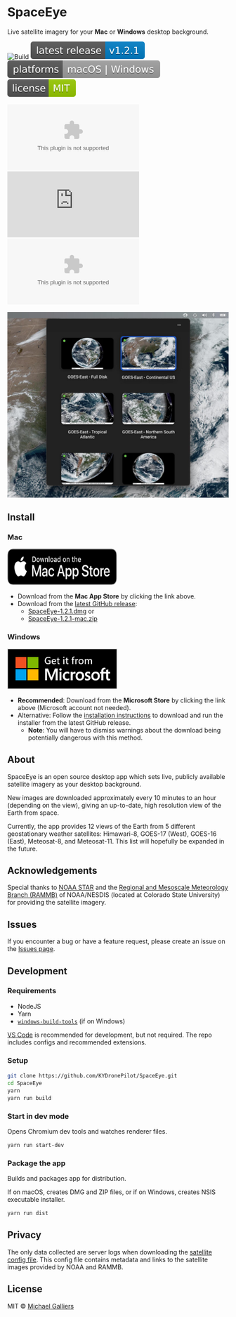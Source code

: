 # SpaceEye

Live satellite imagery for your **Mac** or **Windows** desktop background.

![Build](https://github.com/KYDronePilot/SpaceEye/workflows/Build/badge.svg)
![Latest release](docs/img/badges/latest-release.svg)
![Supported platforms](docs/img/badges/supported-platforms.svg)
![License](docs/img/badges/license.svg)

![Latest Mac ZIP downloads](https://img.shields.io/github/downloads/KYDronePilot/SpaceEye/latest/SpaceEye-1.2.1-mac.zip)
![Latest Mac DMG downloads](https://img.shields.io/github/downloads/KYDronePilot/SpaceEye/latest/SpaceEye-1.2.1.dmg)
![Latest Windows downloads](https://img.shields.io/github/downloads/KYDronePilot/SpaceEye/latest/SpaceEye-Setup-1.2.1.exe)

![App running on macOS](docs/img/macos_menubar.jpg)

## Install

### Mac

<a href="https://apps.apple.com/app/spaceeye-satellite-wallpaper/id1539851747?mt=12&amp;itsct=apps_box&amp;itscg=30200" style="display: inline-block; overflow: hidden; border-top-left-radius: 13px; border-top-right-radius: 13px; border-bottom-right-radius: 13px; border-bottom-left-radius: 13px; width: 250px; height: 83px;"><img src="docs/img/mas_badge_black.svg" alt="Download on the Mac App Store" style="border-top-left-radius: 13px; border-top-right-radius: 13px; border-bottom-right-radius: 13px; border-bottom-left-radius: 13px; width: 250px; height: 83px;" width="250px" height="83px"></a>

- Download from the **Mac App Store** by clicking the link above.
- Download from the [latest GitHub release](https://github.com/KYDronePilot/SpaceEye/releases/latest):
  - [SpaceEye-1.2.1.dmg](https://github.com/KYDronePilot/SpaceEye/releases/download/v1.2.1/SpaceEye-1.2.1.dmg)
    or
  - [SpaceEye-1.2.1-mac.zip](https://github.com/KYDronePilot/SpaceEye/releases/download/v1.2.1/SpaceEye-1.2.1-mac.zip)

### Windows

<a href="//www.microsoft.com/store/apps/9NF3WZ8TT6MN?cid=storebadge&ocid=badge"><img src="docs/img/ms_badge_large.png" alt="Download from the Microsoft Store" width="250px" height="92px"/></a>

- **Recommended**: Download from the **Microsoft Store** by clicking the link
  above (Microsoft account not needed).
- Alternative: Follow the [installation instructions](https://github.com/KYDronePilot/SpaceEye/wiki/Installing-on-Windows)
  to download and run the installer from the latest GitHub release.
  - **Note**: You will have to dismiss warnings about the download being
    potentially dangerous with this method.

## About

SpaceEye is an open source desktop app which sets live, publicly available
satellite imagery as your desktop background.

New images are downloaded approximately every 10 minutes to an hour (depending
on the view), giving an up-to-date, high resolution view of the Earth from
space.

Currently, the app provides 12 views of the Earth from 5 different geostationary
weather satellites: Himawari-8, GOES-17 (West), GOES-16 (East), Meteosat-8, and
Meteosat-11. This list will hopefully be expanded in the future.

## Acknowledgements

Special thanks to [NOAA STAR](https://www.star.nesdis.noaa.gov/star/index.php)
and the [Regional and Mesoscale Meteorology Branch
(RAMMB)](http://rammb.cira.colostate.edu) of NOAA/NESDIS (located at Colorado
State University) for providing the satellite imagery.

## Issues

If you encounter a bug or have a feature request, please create an issue on the
[Issues page](https://github.com/KYDronePilot/SpaceEye/issues).

## Development

### Requirements

- NodeJS
- Yarn
- [`windows-build-tools`](https://www.npmjs.com/package/windows-build-tools) (if
  on Windows)

[VS Code](https://code.visualstudio.com) is recommended for development, but not
required. The repo includes configs and recommended extensions.

### Setup

```bash
git clone https://github.com/KYDronePilot/SpaceEye.git
cd SpaceEye
yarn
yarn run build
```

### Start in dev mode

Opens Chromium dev tools and watches renderer files.

```bash
yarn run start-dev
```

### Package the app

Builds and packages app for distribution.

If on macOS, creates DMG and ZIP files, or if on Windows, creates NSIS
executable installer.

```bash
yarn run dist
```

## Privacy

The only data collected are server logs when downloading the [satellite config
file](https://spaceeye-satellite-configs.s3.us-east-2.amazonaws.com/1.0.1/config.json).
This config file contains metadata and links to the satellite images provided by
NOAA and RAMMB.

## License

MIT © [Michael Galliers](https://github.com/KYDronePilot)
